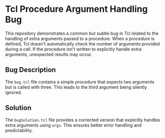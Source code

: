 # Tcl Procedure Argument Handling Bug

This repository demonstrates a common but subtle bug in Tcl related to the handling of extra arguments passed to a procedure.  When a procedure is defined, Tcl doesn't automatically check the number of arguments provided during a call.  If the procedure isn't written to explicitly handle extra arguments, unexpected results may occur.

## Bug Description
The `bug.tcl` file contains a simple procedure that expects two arguments but is called with three.  This leads to the third argument being silently ignored.

## Solution
The `bugSolution.tcl` file provides a corrected version that explicitly handles extra arguments using `args`. This ensures better error handling and predictability.